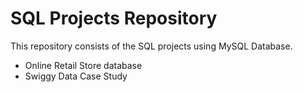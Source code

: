 # SQL Projects Repository

This repository consists of the SQL projects using MySQL Database.
- Online Retail Store database
- Swiggy Data Case Study
